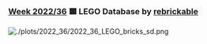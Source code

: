 ### [Week 2022/36](https://github.com/Z3tt/TidyTuesday/tree/main/R/2021_36_LEGO_bricks.qmd) 🟥 LEGO Database by [rebrickable](https://rebrickable.com/downloads/)

![./plots/2022_36/2022_36_LEGO_bricks_sd.png](https://raw.githubusercontent.com/Z3tt/TidyTuesday/main/plots/2022_36/2022_36_LEGO_bricks_sd.png)
